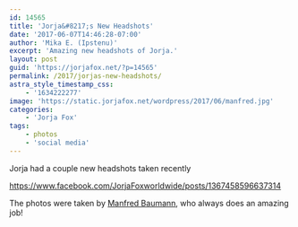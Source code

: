 ```yaml
---
id: 14565
title: 'Jorja&#8217;s New Headshots'
date: '2017-06-07T14:46:28-07:00'
author: 'Mika E. (Ipstenu)'
excerpt: 'Amazing new headshots of Jorja.'
layout: post
guid: 'https://jorjafox.net/?p=14565'
permalink: /2017/jorjas-new-headshots/
astra_style_timestamp_css:
    - '1634222277'
image: 'https://static.jorjafox.net/wordpress/2017/06/manfred.jpg'
categories:
    - 'Jorja Fox'
tags:
    - photos
    - 'social media'
---
```


Jorja had a couple new headshots taken recently

https://www.facebook.com/JorjaFoxworldwide/posts/1367458596637314

The photos were taken by <a href="http://www.manfredbaumann.com">Manfred Baumann</a>, who always does an amazing job!

&nbsp;